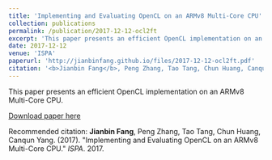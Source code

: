 ```yaml
---
title: 'Implementing and Evaluating OpenCL on an ARMv8 Multi-Core CPU'
collection: publications
permalink: /publication/2017-12-12-ocl2ft
excerpt: 'This paper presents an efficient OpenCL implementation on an ARMv8 Multi-Core CPU'
date: 2017-12-12
venue: 'ISPA'
paperurl: 'http://jianbinfang.github.io/files/2017-12-12-ocl2ft.pdf'
citation: '<b>Jianbin Fang</b>, Peng Zhang, Tao Tang, Chun Huang, Canqun Yang. &quot;Implementing and Evaluating OpenCL on an ARMv8 Multi-Core CPU.&quot; <i>ISPA</i>. 2017.'
---
```

This paper presents an efficient OpenCL implementation on an ARMv8 Multi-Core CPU.

[Download paper here](http://jianbinfang.github.io/files/2017-12-12-ocl2ft.pdf)

Recommended citation: <b>Jianbin Fang</b>, Peng Zhang, Tao Tang, Chun Huang, Canqun Yang. (2017). "Implementing and Evaluating OpenCL on an ARMv8 Multi-Core CPU." <i>ISPA</i>. 2017. 
